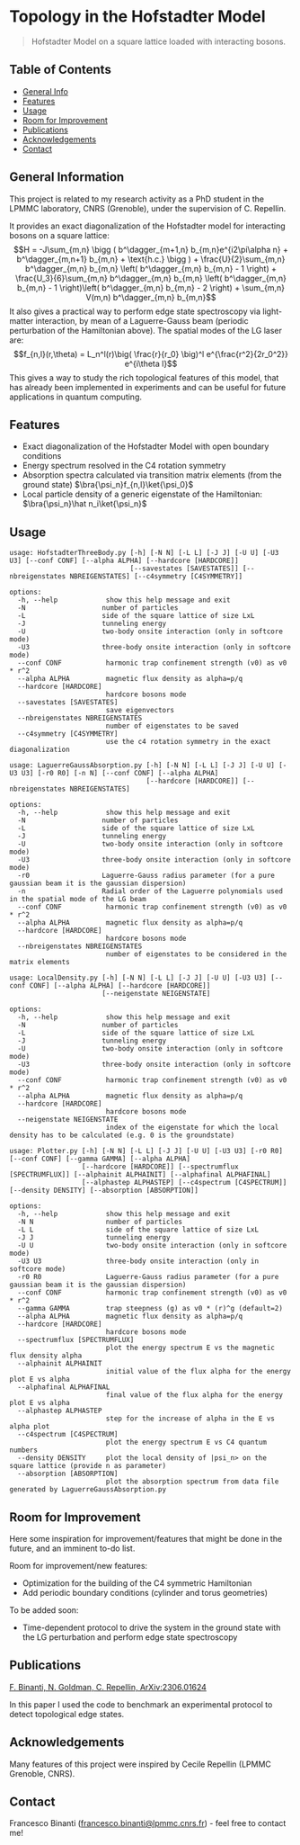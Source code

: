 # Topology in the Hofstadter Model
> Hofstadter Model on a square lattice loaded with interacting bosons.

## Table of Contents
* [General Info](#general-information)
* [Features](#features)
* [Usage](#usage)
* [Room for Improvement](#room-for-improvement)
* [Publications](#publications)
* [Acknowledgements](#acknowledgements)
* [Contact](#contact)
<!-- * [License](#license) -->


## General Information
This project is related to my research activity as a PhD student in the LPMMC laboratory, CNRS (Grenoble), under the supervision of C. Repellin.

It provides an exact diagonalization of the Hofstadter model for interacting bosons on a square lattice:
$$H = -J\sum_{m,n} \bigg ( b^\dagger_{m+1,n} b_{m,n}e^{i2\pi\alpha n} + b^\dagger_{m,n+1} b_{m,n} + \text{h.c.} \bigg ) + \frac{U}{2}\sum_{m,n} b^\dagger_{m,n} b_{m,n} \left( b^\dagger_{m,n} b_{m,n} - 1 \right) + \frac{U_3}{6}\sum_{m,n} b^\dagger_{m,n} b_{m,n} \left( b^\dagger_{m,n} b_{m,n} - 1 \right)\left( b^\dagger_{m,n} b_{m,n} - 2 \right) + \sum_{m,n} V(m,n) b^\dagger_{m,n} b_{m,n}$$
It also gives a practical way to perform edge state spectroscopy via light-matter interaction, by mean of a
Laguerre-Gauss beam (periodic perturbation of the Hamiltonian above). The spatial modes of the LG laser are:
$$f_{n,l}(r,\theta) = L_n^l(r)\big( \frac{r}{r_0} \big)^l e^{\frac{r^2}{2r_0^2}} e^{i\theta l}$$
This gives a way to study the rich topological features of this model, that has already
been implemented in experiments and can be useful for future applications in quantum computing.

## Features
- Exact diagonalization of the Hofstadter Model with open boundary conditions
- Energy spectrum resolved in the C4 rotation symmetry
- Absorption spectra calculated via transition matrix elements (from the ground state) $\bra{\psi_n}f_{n,l}\ket{\psi_0}$
- Local particle density of a generic eigenstate of the Hamiltonian: $\bra{\psi_n}\hat n_i\ket{\psi_n}$

## Usage
```
usage: HofstadterThreeBody.py [-h] [-N N] [-L L] [-J J] [-U U] [-U3 U3] [--conf CONF] [--alpha ALPHA] [--hardcore [HARDCORE]]
                              [--savestates [SAVESTATES]] [--nbreigenstates NBREIGENSTATES] [--c4symmetry [C4SYMMETRY]]

options:
  -h, --help            show this help message and exit
  -N                   number of particles
  -L                   side of the square lattice of size LxL
  -J                   tunneling energy
  -U                   two-body onsite interaction (only in softcore mode)
  -U3                  three-body onsite interaction (only in softcore mode)
  --conf CONF           harmonic trap confinement strength (v0) as v0 * r^2
  --alpha ALPHA         magnetic flux density as alpha=p/q
  --hardcore [HARDCORE]
                        hardcore bosons mode
  --savestates [SAVESTATES]
                        save eigenvectors
  --nbreigenstates NBREIGENSTATES
                        number of eigenstates to be saved
  --c4symmetry [C4SYMMETRY]
                        use the c4 rotation symmetry in the exact diagonalization
```
```
usage: LaguerreGaussAbsorption.py [-h] [-N N] [-L L] [-J J] [-U U] [-U3 U3] [-r0 R0] [-n N] [--conf CONF] [--alpha ALPHA]
                                  [--hardcore [HARDCORE]] [--nbreigenstates NBREIGENSTATES]

options:
  -h, --help            show this help message and exit
  -N                   number of particles
  -L                   side of the square lattice of size LxL
  -J                   tunneling energy
  -U                   two-body onsite interaction (only in softcore mode)
  -U3                  three-body onsite interaction (only in softcore mode)
  -r0                  Laguerre-Gauss radius parameter (for a pure gaussian beam it is the gaussian dispersion)
  -n                   Radial order of the Laguerre polynomials used in the spatial mode of the LG beam
  --conf CONF           harmonic trap confinement strength (v0) as v0 * r^2
  --alpha ALPHA         magnetic flux density as alpha=p/q
  --hardcore [HARDCORE]
                        hardcore bosons mode
  --nbreigenstates NBREIGENSTATES
                        number of eigenstates to be considered in the matrix elements
```
```
usage: LocalDensity.py [-h] [-N N] [-L L] [-J J] [-U U] [-U3 U3] [--conf CONF] [--alpha ALPHA] [--hardcore [HARDCORE]]
                       [--neigenstate NEIGENSTATE]

options:
  -h, --help            show this help message and exit
  -N                   number of particles
  -L                   side of the square lattice of size LxL
  -J                   tunneling energy
  -U                   two-body onsite interaction (only in softcore mode)
  -U3                  three-body onsite interaction (only in softcore mode)
  --conf CONF           harmonic trap confinement strength (v0) as v0 * r^2
  --alpha ALPHA         magnetic flux density as alpha=p/q
  --hardcore [HARDCORE]
                        hardcore bosons mode
  --neigenstate NEIGENSTATE
                        index of the eigenstate for which the local density has to be calculated (e.g. 0 is the groundstate)
```
```
usage: Plotter.py [-h] [-N N] [-L L] [-J J] [-U U] [-U3 U3] [-r0 R0] [--conf CONF] [--gamma GAMMA] [--alpha ALPHA]
                  [--hardcore [HARDCORE]] [--spectrumflux [SPECTRUMFLUX]] [--alphainit ALPHAINIT] [--alphafinal ALPHAFINAL]
                  [--alphastep ALPHASTEP] [--c4spectrum [C4SPECTRUM]] [--density DENSITY] [--absorption [ABSORPTION]]

options:
  -h, --help            show this help message and exit
  -N N                  number of particles
  -L L                  side of the square lattice of size LxL
  -J J                  tunneling energy
  -U U                  two-body onsite interaction (only in softcore mode)
  -U3 U3                three-body onsite interaction (only in softcore mode)
  -r0 R0                Laguerre-Gauss radius parameter (for a pure gaussian beam it is the gaussian dispersion)
  --conf CONF           harmonic trap confinement strength (v0) as v0 * r^2
  --gamma GAMMA         trap steepness (g) as v0 * (r)^g (default=2)
  --alpha ALPHA         magnetic flux density as alpha=p/q
  --hardcore [HARDCORE]
                        hardcore bosons mode
  --spectrumflux [SPECTRUMFLUX]
                        plot the energy spectrum E vs the magnetic flux density alpha
  --alphainit ALPHAINIT
                        initial value of the flux alpha for the energy plot E vs alpha
  --alphafinal ALPHAFINAL
                        final value of the flux alpha for the energy plot E vs alpha
  --alphastep ALPHASTEP
                        step for the increase of alpha in the E vs alpha plot
  --c4spectrum [C4SPECTRUM]
                        plot the energy spectrum E vs C4 quantum numbers
  --density DENSITY     plot the local density of |psi_n> on the square lattice (provide n as parameter)
  --absorption [ABSORPTION]
                        plot the absorption spectrum from data file generated by LaguerreGaussAbsorption.py
```

## Room for Improvement
Here some inspiration for improvement/features that might be done in the future, and an imminent to-do list.

Room for improvement/new features:
- Optimization for the building of the C4 symmetric Hamiltonian
- Add periodic boundary conditions (cylinder and torus geometries)

To be added soon:
- Time-dependent protocol to drive the system in the ground state with the LG perturbation and perform edge state spectroscopy

## Publications
[F. Binanti, N. Goldman, C. Repellin, ArXiv:2306.01624](https://arxiv.org/abs/2306.01624)

In this paper I used the code to benchmark an experimental protocol to detect topological edge states.

## Acknowledgements
Many features of this project were inspired by Cecile Repellin (LPMMC Grenoble, CNRS).

## Contact
Francesco Binanti (francesco.binanti@lpmmc.cnrs.fr) - feel free to contact me!
